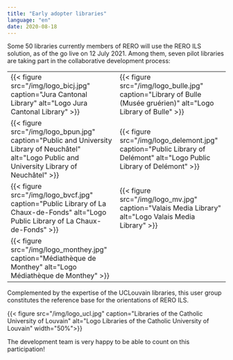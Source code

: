 ```yaml
---
title: "Early adopter libraries"
language: "en"
date: 2020-08-18
---
```


Some 50 libraries currently members of RERO will use the RERO ILS solution, as of the go live on 12 July 2021. Among them, seven pilot libraries are taking part in the collaborative development process:

|   |   |
| ------ | ----------- |
| {{< figure src="/img/logo_bicj.jpg" caption="Jura Cantonal Library" alt="Logo Jura Cantonal Library" >}} | {{< figure src="/img/logo_bulle.jpg" caption="Library of Bulle (Musée gruérien)" alt="Logo Library of Bulle" >}} |
| {{< figure src="/img/logo_bpun.jpg" caption="Public and University Library of Neuchâtel" alt="Logo Public and University Library of Neuchâtel" >}} | {{< figure src="/img/logo_delemont.jpg" caption="Public Library of Delémont" alt="Logo Public Library of Delémont" >}} |
| {{< figure src="/img/logo_bvcf.jpg" caption="Public Library of La Chaux-de-Fonds" alt="Logo Public Library of La Chaux-de-Fonds" >}} | {{< figure src="/img/logo_mv.jpg" caption="Valais Media Library" alt="Logo Valais Media Library" >}} |
| {{< figure src="/img/logo_monthey.jpg" caption="Médiathèque de Monthey" alt="Logo Médiathèque de Monthey" >}} | |

Complemented by the expertise of the UCLouvain libraries, this user group constitutes the reference base for the orientations of RERO ILS.

{{< figure src="/img/logo_ucl.jpg" caption="Libraries of the Catholic University of Louvain" alt="Logo Libraries of the Catholic University of Louvain" width="50%">}}

The development team is very happy to be able to count on this participation!